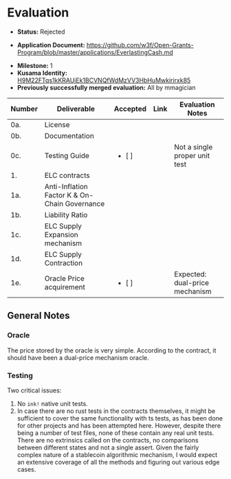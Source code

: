 # Evaluation

- **Status:** Rejected

* **Application Document:** https://github.com/w3f/Open-Grants-Program/blob/master/applications/EverlastingCash.md

- **Milestone:** 1
- **Kusama Identity:** [H9M22FTqs1kKRAUiEk1BCVNQfWdMzVV3HbHuMwkirirxk85](https://polkascan.io/pre/kusama/account/H9M22FTqs1kKRAUiEk1BCVNQfWdMzVV3HbHuMwkirirxk85)
- **Previously successfully merged evaluation:** All by mmagician

| Number | Deliverable                                   | Accepted               | Link | Evaluation Notes               |
| ------ | --------------------------------------------- | ---------------------- | ---- | ------------------------------ |
| 0a.    | License                                       |                        |      |                                |
| 0b.    | Documentation                                 |                        |      |                                |
| 0c.    | Testing Guide                                 | <ul><li>[ ] </li></ul> |      | Not a single proper unit test  |
| 1.     | ELC contracts                                 |                        |      |                                |
| 1a.    | Anti-Inflation Factor K & On-Chain Governance |                        |      |                                |
| 1b.    | Liability Ratio                               |                        |      |                                |
| 1c.    | ELC Supply Expansion mechanism                |                        |      |                                |
| 1d.    | ELC Supply Contraction                        |                        |      |                                |
| 1e.    | Oracle Price acquirement                      | <ul><li>[ ] </li></ul> |      | Expected: dual-price mechanism |

## General Notes

### Oracle

The price stored by the oracle is very simple. According to the contract, it should have been a dual-price mechanism oracle.

### Testing

Two critical issues:

1. No `ink!` native unit tests.
2. In case there are no rust tests in the contracts themselves, it might be sufficient to cover the same functionality with ts tests, as has been done for other projects and has been attempted here.
   However, despite there being a number of test files, none of these contain any real unit tests. There are no extrinsics called on the contracts, no comparisons between different states and not a single assert. Given the fairly complex nature of a stablecoin algorithmic mechanism, I would expect an extensive coverage of all the methods and figuring out various edge cases.

